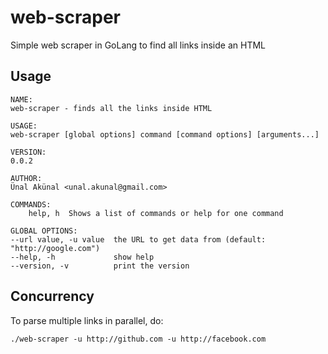 # web-scraper
Simple web scraper in GoLang to find all links inside an HTML

## Usage

    NAME:
    web-scraper - finds all the links inside HTML

    USAGE:
    web-scraper [global options] command [command options] [arguments...]

    VERSION:
    0.0.2

    AUTHOR:
    Ünal Akünal <unal.akunal@gmail.com>

    COMMANDS:
        help, h  Shows a list of commands or help for one command

    GLOBAL OPTIONS:
    --url value, -u value  the URL to get data from (default: "http://google.com")
    --help, -h             show help
    --version, -v          print the version

## Concurrency

To parse multiple links in parallel, do:

`./web-scraper -u http://github.com -u http://facebook.com`